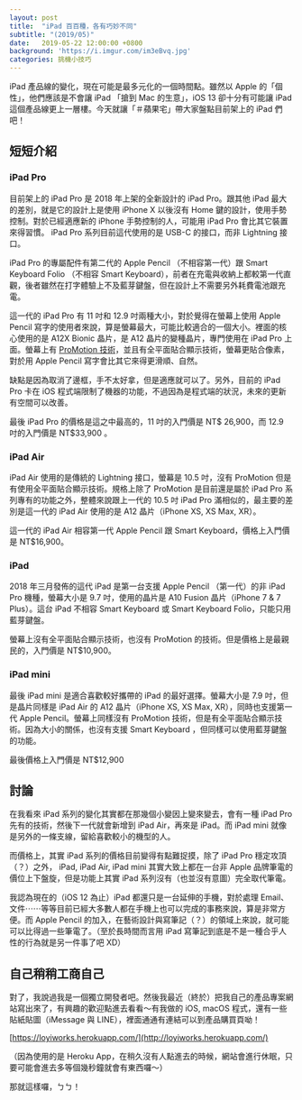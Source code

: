 ```yaml
---
layout: post
title:  "iPad 百百種，各有巧妙不同"
subtitle: "(2019/05)"
date:   2019-05-22 12:00:00 +0800
background: 'https://i.imgur.com/im3eBvq.jpg'
categories: 挑機小技巧
---
```

iPad 產品線的變化，現在可能是最多元化的一個時間點。雖然以 Apple 的「個性」，他們應該是不會讓 iPad 「搶到 Mac 的生意」，iOS 13 卻十分有可能讓 iPad 這個產品線更上一層樓。今天就讓「＃蘋果宅」帶大家盤點目前架上的 iPad 們吧！

## 短短介紹

### **iPad Pro**

目前架上的 iPad Pro 是 2018 年上架的全新設計的 iPad Pro。跟其他 iPad 最大的差別，就是它的設計上是使用 iPhone X 以後沒有 Home 鍵的設計，使用手勢控制。對於已經適應新的 iPhone 手勢控制的人，可能用 iPad Pro 會比其它裝置來得習慣。 iPad Pro 系列目前這代使用的是 USB-C 的接口，而非 Lightning 接口。

iPad Pro 的專屬配件有第二代的 Apple Pencil （不相容第一代）跟 Smart Keyboard Folio （不相容 Smart Keyboard），前者在充電與收納上都較第一代直觀，後者雖然在打字體驗上不及藍芽鍵盤，但在設計上不需要另外耗費電池跟充電。

這一代的 iPad Pro 有 11 吋和 12.9 吋兩種大小，對於覺得在螢幕上使用 Apple Pencil 寫字的使用者來說，算是螢幕最大，可能比較適合的一個大小。裡面的核心使用的是 A12X Bionic 晶片，是 A12 晶片的變種晶片，專門使用在 iPad Pro 上面。螢幕上有 [ProMotion 技術]({{site.url}}{{site.baseurl}}/posts/2019/Apple-ProMotion.html)，並且有全平面貼合顯示技術，螢幕更貼合像素，對於用 Apple Pencil 寫字會比其它來得更滑順、自然。

缺點是因為取消了邊框，手不太好拿，但是適應就可以了。另外，目前的 iPad Pro 卡在 iOS 程式端限制了機器的功能，不過因為是程式端的狀況，未來的更新有空間可以改善。

最後 iPad Pro 的價格是這之中最高的，11 吋的入門價是 NT$ 26,900，而 12.9 吋的入門價是 NT$33,900 。

### **iPad Air**

iPad Air 使用的是傳統的 Lightning 接口，螢幕是 10.5 吋，沒有 ProMotion 但是有使用全平面貼合顯示技術。規格上除了 ProMotion 是目前還是屬於 iPad Pro 系列專有的功能之外，整體來說跟上一代的 10.5 吋 iPad Pro 滿相似的，最主要的差別是這一代的 iPad Air 使用的是 A12 晶片（iPhone XS, XS Max, XR）。

這一代的 iPad Air 相容第一代 Apple Pencil 跟 Smart Keyboard，價格上入門價是 NT$16,900。

### **iPad**

2018 年三月發佈的這代 iPad 是第一台支援 Apple Pencil （第一代）的非 iPad Pro 機種，螢幕大小是 9.7 吋，使用的晶片是 A10 Fusion 晶片（iPhone 7 & 7 Plus）。這台 iPad 不相容 Smart Keyboard 或 Smart Keyboard Folio，只能只用藍芽鍵盤。

螢幕上沒有全平面貼合顯示技術，也沒有 ProMotion 的技術。但是價格上是最親民的，入門價是 NT$10,900。

### **iPad mini**

最後 iPad mini 是適合喜歡較好攜帶的 iPad 的最好選擇。螢幕大小是 7.9 吋，但是晶片同樣是 iPad Air 的 A12 晶片（iPhone XS, XS Max, XR），同時也支援第一代 Apple Pencil。螢幕上同樣沒有 ProMotion 技術，但是有全平面貼合顯示技術。因為大小的關係，也沒有支援 Smart Keyboard ，但同樣可以使用藍芽鍵盤的功能。

最後價格上入門價是 NT$12,900

## 討論

在我看來 iPad 系列的變化其實都在那幾個小變因上變來變去，會有一種 iPad Pro 先有的技術，然後下一代就會新增到 iPad Air，再來是 iPad。而 iPad mini 就像是另外的一條支線，留給喜歡較小的機型的人。

而價格上，其實 iPad 系列的價格目前變得有點難捉摸，除了 iPad Pro 穩定攻頂（？）之外， iPad, iPad Air, iPad mini 其實大致上都在一台非 Apple 品牌筆電的價位上下盤旋，但是功能上其實 iPad 系列沒有（也並沒有意圖）完全取代筆電。

我認為現在的（iOS 12 為止）iPad 都還只是一台延伸的手機，對於處理 Email、文件⋯⋯等等目前已經大多數人都在手機上也可以完成的事務來說，算是非常方便。而 Apple Pencil 的加入，在藝術設計與寫筆記（？）的領域上來說，就可能可以比得過一些筆電了。（至於長時間而言用 iPad 寫筆記到底是不是一種合乎人性的行為就是另一件事了吧 XD）

## 自己稍稍工商自己

對了，我說過我是一個獨立開發者吧。然後我最近（終於）把我自己的產品專案網站寫出來了，有興趣的歡迎點進去看看～有我做的 iOS, macOS 程式，還有一些貼紙貼圖（iMessage 與 LINE），裡面通通有連結可以到產品購買頁呦！

[https://loyiworks.herokuapp.com/](http://loyiworks.herokuapp.com/)

（因為使用的是 Heroku App，在稍久沒有人點進去的時候，網站會進行休眠，只要可能會進去多等個幾秒鐘就會有東西囉～）

那就這樣囉，ㄅㄅ！
